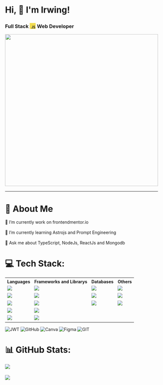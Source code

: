 <h1>Hi, &#128075; I'm Irwing!</h1>
<h3>Full Stack <img src="https://github.com/devicons/devicon/blob/master/icons/javascript/javascript-original.svg" alt="JS" style="width: 20px; height: 20px; position: relative; top: 3px;" /> Web Developer</h3>

 <img src="https://img.freepik.com/free-vector/coding-concept-illustration_114360-1155.jpg?w=740&t=st=1695759397~exp=1695759997~hmac=014463e57d6aef7ef338244f86e3e1b532f81c499d2eaedb8042cd50aca53b48" style="width: 100%; height: 500px;" />

<hr/>

# 💫 About Me
🔭 I’m currently work on frontendmentor.io <br/> <br/>
🌱 I’m currently learning Astrojs and Prompt Engineering <br/> <br/>
💬 Ask me about TypeScript, NodeJs, ReactJs and Mongodb

# 💻 Tech Stack:

<table>
  <tr>
    <th>Languages</th>
    <th>Frameworks and Librarys</th>
    <th>Databases</th>
    <th>Others</th>
  </tr>
  <tr>
    <td> <img src="https://img.shields.io/badge/html5-%23E34F26.svg?style=for-the-badge&logo=html5&logoColor=white"/> </td>
    <td> <img src="https://img.shields.io/badge/bootstrap-%238511FA.svg?style=for-the-badge&logo=bootstrap&logoColor=white"/> </td>
    <td> <img src="https://img.shields.io/badge/MongoDB-%234ea94b.svg?style=for-the-badge&logo=mongodb&logoColor=white"/> </td>
    <td> <img src="https://img.shields.io/badge/frontendmentor-00BFFF.svg?style=for-the-badge&logo=frontendmentor&logoColor=white"/></td>
  </tr>
  <tr>
    <td> <img src="https://img.shields.io/badge/css3-%231572B6.svg?style=for-the-badge&logo=css3&logoColor=white"/> </td>
    <td> <img src="https://img.shields.io/badge/Next-black?style=for-the-badge&logo=next.js&logoColor=white"/> </td>
    <td> <img src="https://img.shields.io/badge/mysql-4479A1.svg?style=for-the-badge&logo=mysql&logoColor=white"/> </td>
    <td> <img src="https://img.shields.io/badge/vercel-%23000000.svg?style=for-the-badge&logo=vercel&logoColor=white"/></td>
  </tr>
 <tr>
    <td> <img src="https://img.shields.io/badge/javascript-%23323330.svg?style=for-the-badge&logo=javascript&logoColor=%23F7DF1E"/> </td>
    <td> <img src="https://img.shields.io/badge/react-%2320232a.svg?style=for-the-badge&logo=react&logoColor=%2361DAFB"/> </td>
    <td> <img src="https://img.shields.io/badge/postgres-%23316192.svg?style=for-the-badge&logo=postgresql&logoColor=white"> </td>
    <td> <img src="https://img.shields.io/badge/netlify-%23000000.svg?style=for-the-badge&logo=netlify&logoColor=#00C7B7"/></td>
  </tr>
  <tr>
    <td> <img src="https://img.shields.io/badge/typescript-%23007ACC.svg?style=for-the-badge&logo=typescript&logoColor=white"/> </td>
    <td> <img src="https://img.shields.io/badge/tailwindcss-%2338B2AC.svg?style=for-the-badge&logo=tailwind-css&logoColor=white"/> </td>
  </tr>
 <tr>
    <td> <img src="https://img.shields.io/badge/node.js-6DA55F?style=for-the-badge&logo=node.js&logoColor=white"/> </td>
    <td> <img src="https://img.shields.io/badge/express.js-%23404d59.svg?style=for-the-badge&logo=express&logoColor=%2361DAFB"/> </td>
  </tr>
</table>

![JWT](https://img.shields.io/badge/JWT-black?style=for-the-badge&logo=JSON%20web%20tokens) ![GitHub](https://img.shields.io/badge/GitHub-%23121011.svg?style=for-the-badge&logo=github&logoColor=white) ![Canva](https://img.shields.io/badge/Canva-%2300C4CC.svg?style=for-the-badge&logo=Canva&logoColor=white) 	![Figma](https://img.shields.io/badge/figma-%23F24E1E.svg?style=for-the-badge&logo=figma&logoColor=white) ![GIT](https://img.shields.io/badge/Git-fc6d26?style=for-the-badge&logo=git&logoColor=white)
# 📊 GitHub Stats:
![](https://github-readme-streak-stats.herokuapp.com/?user=Irwing-Dev&theme=omni&hide_border=false) <br/> <br/>
![](https://github-readme-stats.vercel.app/api/top-langs/?username=Irwing-Dev&theme=omni&hide_border=false&include_all_commits=false&count_private=false&layout=compact)

<!-- Proudly created with GPRM ( https://gprm.itsvg.in ) -->
